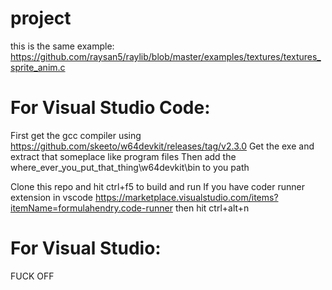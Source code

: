 # project
this is the same example: https://github.com/raysan5/raylib/blob/master/examples/textures/textures_sprite_anim.c
# For Visual Studio Code:
First get the gcc compiler using https://github.com/skeeto/w64devkit/releases/tag/v2.3.0
Get the exe and extract that someplace like program files
Then add the where_ever_you_put_that_thing\w64devkit\bin to you path

Clone this repo and hit ctrl+f5 to build and run 
If you have coder runner extension in vscode https://marketplace.visualstudio.com/items?itemName=formulahendry.code-runner then hit ctrl+alt+n

# For Visual Studio:
FUCK OFF
